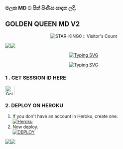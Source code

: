 ### මලක MD ට පින් පිණිස සාදන ලදි.

## GOLDEN QUEEN MD V2 

<p align="center">
  <img src="https://files.catbox.moe/wu7n8i.jpg" alt="STAR-KING0 :: Visitor's Count" />
</p>

<a><img src='https://i.imgur.com/LyHic3i.gif'/></a><a><img src='https://i.imgur.com/LyHic3i.gif'/></a>

<p align="center">
  <a href="https://git.io/typing-svg">

<p align="center">
  <a href="https://git.io/typing-svg">
    <img src="https://readme-typing-svg.demolab.com?font=EB+Garamond&weight=800&size=28&duration=4000&pause=1000&random=false&width=435&lines=+•★⃝+𝐆𝐎𝐋𝐃𝐄𝐍 𝐐𝐔𝐄𝐄𝐍 𝐌𝐃★⃝•;🌺𝐌𝐔𝐋𝐓𝐈 𝐃𝐄𝐕𝐈𝐂𝐄 𝐖𝐀 𝐁𝐎𝐓🌺;." alt="Typing SVG" />
  </a>
</p>

<p align="center">
  <a href="https://git.io/typing-svg">
    <img src="https://readme-typing-svg.demolab.com?font=EB+Garamond&weight=800&size=28&duration=4000&pause=1000&random=false&width=435&lines=+•★⃝+𝐃𝐄𝐕𝐄𝐋𝐎𝐏𝐄𝐑 𝐁𝐘★⃝•;𝐕𝐈𝐌𝐀 𝐌𝐎𝐃𝐒;𝐌𝐑 𝐃𝐈𝐋𝐀; 𝐌𝐑 𝐑𝐎𝐂𝐊𝐘" alt="Typing SVG" />
  </a>
</p>


### 1 . GET SESSION ID HERE

<a href="https://oyster-app-hq88o.ondigitalocean.app/"><img src="https://img.freepik.com/premium-vector/infinity-logo-vector-template-design_487414-5042.jpg?semt=ais_hybrid" alt="Golden queen web " width="30" ></a>   



### 2. DEPLOY ON HEROKU

1. If you don't have an account in Heroku, create one.
    <br>
    <a href='https://signup.heroku.com/' target="_blank"><img alt='Heroku' src='https://img.shields.io/badge/-Create-purple?style=for-the-badge&logo=heroku&logoColor=white'/></a>
2. Now deploy.
    <br>
    <a href='https://dashboard.heroku.com/new?template=https://github.com/goldenqueenmd25/GOLDEN-QUEEN-MD-V1.git' target="_blank"><img alt='DEPLOY' src='https://img.shields.io/badge/-DEPLOY-purple?style=for-the-badge&logo=heroku&logoColor=white'/></a>

<a><img src='https://i.imgur.com/LyHic3i.gif'/></a><a><img src='https://i.imgur.com/LyHic3i.gif'/></a>
